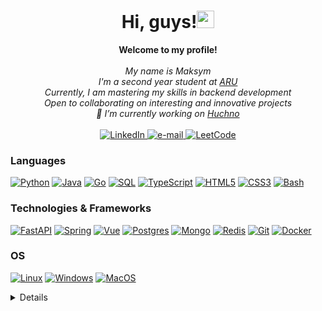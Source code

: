 <h1 align="center">Hi, guys!<a href="https://emoji.gg/emoji/wavegif_1860"><img src="https://cdn3.emoji.gg/emojis/wavegif_1860.gif" width="28px" height="28px" alt="wavegif"></a></h1>

<p align="center">
    <b>Welcome to my profile!</b><br><br>
    <i>
        My name is Maksym<br>
        I'm a second year student at <a href="https://www.aru.ac.uk">ARU</a><br>
        Currently, I am mastering my skills in backend development<br>
        Open to collaborating on interesting and innovative projects<br>
        🔭 I’m currently working on <a href="https://github.com/entl/Huchno">Huchno</a><br>
    </i><br>
    <a href="https://www.linkedin.com/in/maksym-vorobyov/">
        <img src="https://img.shields.io/badge/LinkedIn-blue?style=flat-square&logo=linkedin" alt="LinkedIn">
    </a>
    <a href="mailto:maxvoroyov01@gmail.com">
        <img src="https://img.shields.io/badge/Email-blue?style=flat-square&logo=gmail&logoColor=white" alt="e-mail">
    </a>
    <a href="https://leetcode.com/entl/">
        <img src="https://img.shields.io/badge/LeetCode-blue?style=flat-square&logo=LeetCode" alt="LeetCode">
    </a>
</p>

### Languages
[![Python](https://img.shields.io/badge/python-black?style=for-the-badge&logo=python)](https://github.com/entl)
[![Java](https://img.shields.io/badge/java-black?style=for-the-badge&logo=openjdk)](https://github.com/entl)
[![Go](https://img.shields.io/badge/go-black?style=for-the-badge&logo=go)](https://github.com/entl)
[![SQL](https://img.shields.io/badge/sql-black?style=for-the-badge&logo=mysql)](https://github.com/entl)
[![TypeScript](https://img.shields.io/badge/TypeScript-black?style=for-the-badge&logo=typescript&logoColor=white)](https://github.com/entl)
[![HTML5](https://img.shields.io/badge/html5-black?style=for-the-badge&logo=html5)](https://github.com/entl)
[![CSS3](https://img.shields.io/badge/css3-black?style=for-the-badge&logo=css3)](https://github.com/entl)
[![Bash](https://img.shields.io/badge/bash-black?style=for-the-badge&logo=gnu-bash&logoColor=white)](https://github.com/entl)


### Technologies & Frameworks
[![FastAPI](https://img.shields.io/badge/FastAPI-black?style=for-the-badge&logo=fastapi)](https://github.com/entl)
[![Spring](https://img.shields.io/badge/Spring-black?style=for-the-badge&logo=spring)](https://github.com/entl)
[![Vue](https://img.shields.io/badge/Vue.js-black?style=for-the-badge&logo=vuedotjs&logoColor=4FC08D)](https://github.com/entl)
[![Postgres](https://img.shields.io/badge/postgres-black?style=for-the-badge&logo=postgresql&logoColor=white)](https://github.com/entl)
[![Mongo](https://img.shields.io/badge/MongoDB-black?style=for-the-badge&logo=mongodb)](https://github.com/entl)
[![Redis](https://img.shields.io/badge/redis-black.svg?&style=for-the-badge&logo=redis)](https://github.com/entl)
[![Git](https://img.shields.io/badge/GIT-black?style=for-the-badge&logo=git)](https://github.com/entl)
[![Docker](https://img.shields.io/badge/docker-black.svg?style=for-the-badge&logo=docker)](https://github.com/entl)

### OS
[![Linux](https://img.shields.io/badge/linux-black?style=for-the-badge&logo=Linux)](https://github.com/entl)
[![Windows](https://img.shields.io/badge/Windows-black?style=for-the-badge&logo=Windows)](https://github.com/entl)
[![MacOS](https://shields.io/badge/MacOS-black?logo=Apple&style=for-the-badge)](https://github.com/entl)


<details>
<p align="center">
  <a href="https://github.com/entl">
    <img src="http://github-profile-summary-cards.vercel.app/api/cards/profile-details?username=entl&theme=transparent" />
  </a>
  <a href="https://github.com/entl">
    <img src="https://github-readme-streak-stats.herokuapp.com/?user=entl&hide_border=true&card_width=338&theme=transparent" />
  </a>
  <a href="https://github.com/entl">
    <img src="http://github-profile-summary-cards.vercel.app/api/cards/stats?username=entl&theme=transparent" />
  </a>
</p>
</details>
